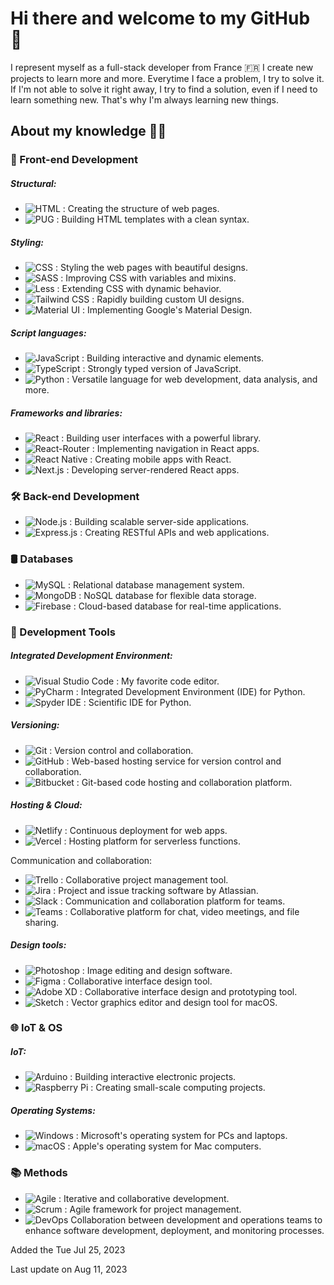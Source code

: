 

[randomWord]: Hi

# Hi there and welcome to my GitHub 👋

I represent myself as a full-stack developer from France 🇫🇷
I create new projects to learn more and more. Everytime I face a problem, I try to solve it. If I'm not able to solve it right away, I try to find a solution, even if I need to learn something new. 
That's why I'm always learning new things.

## About my knowledge 👨‍🎓

### 🚀 Front-end Development
##### Structural:
- ![HTML](https://img.shields.io/badge/-HTML-orange?logo=html5&logoColor=white&) : Creating the structure of web pages.
-  ![PUG](https://img.shields.io/badge/-PUG-beige?logo=pug&logoColor=dark) : Building HTML templates with a clean syntax.

##### Styling:
- ![CSS](https://img.shields.io/badge/-CSS-blueviolet?logo=css3&logoColor=white) : Styling the web pages with beautiful designs.
- ![SASS](https://img.shields.io/badge/-SASS-pink?logo=sass&logoColor=white) : Improving CSS with variables and mixins.
- ![Less](https://img.shields.io/badge/LESS-2B4C80?style=for-the-badge&logo=less&logoColor=white&style=flat) : Extending CSS with dynamic behavior.
- ![Tailwind CSS](https://img.shields.io/badge/-Tailwind_CSS-38b2ac?logo=tailwind-css&logoColor=white)  : Rapidly building custom UI designs.
- ![Material UI](https://img.shields.io/badge/-Material_UI-0081cb?logo=material-ui&logoColor=white) : Implementing Google's Material Design.
##### Script languages:
- ![JavaScript](https://img.shields.io/badge/-JavaScript-yellow?logo=javascript&logoColor=white)   : Building interactive and dynamic elements.
- ![TypeScript](https://img.shields.io/badge/-TypeScript-blue?logo=typescript&logoColor=white) : Strongly typed version of JavaScript.
- ![Python](https://img.shields.io/badge/-Python-blue?logo=python&logoColor=white) : Versatile language for web development, data analysis, and more.
##### Frameworks and libraries:
- ![React](https://img.shields.io/badge/-React-blue?logo=react&logoColor=white) : Building user interfaces with a powerful library.
- ![React-Router](https://img.shields.io/badge/-React_Router-ca4245?logo=react-router&logoColor=white) : Implementing navigation in React apps.
- ![React Native](https://img.shields.io/badge/-React_Native-61dafb?logo=react&logoColor=white)  : Creating mobile apps with React.
- ![Next.js](https://img.shields.io/badge/-Next.js-black?logo=next.js&logoColor=white) : Developing server-rendered React apps.

### 🛠️ Back-end Development
- ![Node.js](https://img.shields.io/badge/-Node.js-green?logo=node.js&logoColor=white) : Building scalable server-side applications.
- ![Express.js](https://img.shields.io/badge/-Express.js-grey?logo=express&logoColor=white) : Creating RESTful APIs and web applications.

### 🛢️ Databases
- ![MySQL](https://img.shields.io/badge/-MySQL-4479a1?logo=mysql&logoColor=white) : Relational database management system.
- ![MongoDB](https://img.shields.io/badge/-MongoDB-47a248?logo=mongodb&logoColor=white) : NoSQL database for flexible data storage.
- ![Firebase](https://img.shields.io/badge/Firebase-039BE5?logo=Firebase&logoColor=white) : Cloud-based database for real-time applications.

### 🔧 Development Tools
##### Integrated Development Environment:
- ![Visual Studio Code](https://img.shields.io/badge/-Visual_Studio_Code-007acc?logo=visual-studio-code&logoColor=white) : My favorite code editor.
- ![PyCharm](https://img.shields.io/badge/-PyCharm-000000?logo=pycharm&logoColor=white) : Integrated Development Environment (IDE) for Python.
- ![Spyder IDE](https://img.shields.io/badge/-Spyder_IDE-FF0000?logo=spyder-ide&logoColor=white) : Scientific IDE for Python.
##### Versioning:
- ![Git](https://img.shields.io/badge/-Git-f05032?logo=git&logoColor=white) : Version control and collaboration.
- ![GitHub](https://img.shields.io/badge/GitHub-100000?&logo=github&logoColor=white) : Web-based hosting service for version control and collaboration.
- ![Bitbucket](https://img.shields.io/badge/Bitbucket-0747a6?&logo=bitbucket&logoColor=white) : Git-based code hosting and collaboration platform.
##### Hosting & Cloud:
-  ![Netlify](https://img.shields.io/badge/-Netlify-00c7b7?logo=netlify&logoColor=white) : Continuous deployment for web apps.
- ![Vercel](https://img.shields.io/badge/-Vercel-000000?logo=vercel&logoColor=white) : Hosting platform for serverless functions.

Communication and collaboration:
- ![Trello](https://img.shields.io/badge/-Trello-0079bf?logo=trello&logoColor=white) : Collaborative project management tool.
- ![Jira](https://img.shields.io/badge/Jira-0052CC?logo=Jira&logoColor=white) : Project and issue tracking software by Atlassian.
- ![Slack](https://img.shields.io/badge/Slack-4A154B?&logo=slack&logoColor=white) : Communication and collaboration platform for teams.
- ![Teams](https://img.shields.io/badge/Microsoft_Teams-6264A7?&logo=microsoft-teams&logoColor=white) : Collaborative platform for chat, video meetings, and file sharing.
##### Design tools:
- ![Photoshop](https://img.shields.io/badge/-Photoshop-31a8ff?logo=adobe-photoshop&logoColor=white) : Image editing and design software.
- ![Figma](https://img.shields.io/badge/-Figma-f24e1e?logo=figma&logoColor=white) : Collaborative interface design tool.
- ![Adobe XD](https://img.shields.io/badge/Adobe%20XD-470137?&logo=Adobe%20XD&logoColor=#FF61F6) : Collaborative interface design and prototyping tool.
- ![Sketch](https://img.shields.io/badge/Sketch-FFB387?&logo=sketch&logoColor=black) : Vector graphics editor and design tool for macOS.

### 🌐 IoT & OS
##### IoT:
- ![Arduino](https://img.shields.io/badge/-Arduino-00979D?logo=arduino&logoColor=white) : Building interactive electronic projects.
- ![Raspberry Pi](https://img.shields.io/badge/Raspberry%20Pi-A22846?&logo=Raspberry%20Pi&logoColor=white) : Creating small-scale computing projects.
##### Operating Systems:
- ![Windows](https://img.shields.io/badge/Windows-0078D6?&logo=windows&logoColor=white) : Microsoft's operating system for PCs and laptops.
- ![macOS](https://img.shields.io/badge/mac%20os-000000?&logo=apple&logoColor=white) : Apple's operating system for Mac computers.
### 📚 Methods
- ![Agile](https://img.shields.io/badge/-Agile-47C83E?logo=agile&logoColor=white) : Iterative and collaborative development.
- ![Scrum](https://img.shields.io/badge/-Scrum-6F126F?logo=scrum&logoColor=white) : Agile framework for project management.
- ![DevOps](https://img.shields.io/badge/-DevOps-B2123F?logo=devops&logoColor=white)  Collaboration between development and operations teams to enhance software development, deployment, and monitoring processes.

Added the Tue Jul 25, 2023

Last update on Aug 11, 2023


